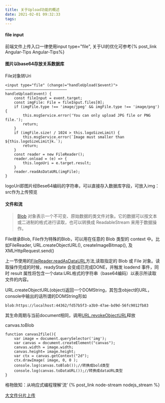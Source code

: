 ```yaml
---
title: 关于Upload功能的概述
date: 2021-02-01 09:32:33
tags:
---
```

#### file input
前端文件上传入口一律使用input type="file", 关于UI的优化可参考{% post_link Angular-Tips Angular-Tips%}
#### 图片以base64存放关系数据库
File对象转Uri
```
<input type="file" (change)="handleUpload($event)">
————————————————————————————
handleUpload(event) {
    const fileInput = event.target;
    const imgFile: File = fileInput.files[0];
    if (imgFile.type !== 'image/jpeg' && imgFile.type !== 'image/png') {
        this.msgService.error('You can only upload JPG file or PNG file.');
        return;
    }
    if (imgFile.size! / 1024 > this.logoSizeLimit) {
        this.msgService.error(`Image must smaller than ${this.logoSizeLimit}k.`);
        return;
    }
    const reader = new FileReader();
    reader.onload = (e) => {
        this.logoUri = e.target.result;
    }
    reader.readAsDataURL(imgFile);
}
```
logoUri即图片经Bese64编码的字符串，可以直接存入数据库字段，可放入img：src作为上传预览
#### 文件和流
> [Blob](https://developer.mozilla.org/zh-CN/docs/Web/API/Blob) 对象表示一个不可变、原始数据的类文件对象。它的数据可以按文本或二进制的格式进行读取，也可以转换成 ReadableStream 来用于数据操作。

File继承Blob, File作为特殊的Blob，可以用在任意的 Blob 类型的 context 中。比如FileReader, URL.createObjectURL(), createImageBitmap(), 及 XMLHttpRequest.send() 

上一节使用的[FileReader.readAsDataURL](https://developer.mozilla.org/zh-CN/docs/Web/API/FileReader/readAsDataURL)方法,读取指定的 Blob 或 File 对象。读取操作完成的时候，readyState 会变成已完成DONE，并触发 loadend 事件，同时 result 属性将包含一个data:URL格式的字符串（base64编码）以表示所读取文件的内容。

URL.createObjectURL(object)返回一个DOMString，其包含object的URL，console中输出的话所谓的DOMString形如
```
blob:https://localhost:44362/fd57b5f3-a3b9-47ae-bd9d-56fc9012fb83
```
其生命周期与当前document相同，调用[URL.revokeObjectURL](https://developer.mozilla.org/zh-cn/docs/Web/API/URL/createObjectURL#%E5%86%85%E5%AD%98%E7%AE%A1%E7%90%86)释放

canvas.toBlob
```
function canvas2file(){
    var image = document.querySelector('img');
    var canvas = document.createElement("canvas");
    canvas.width = image.width;
    canvas.height= image.height;
    var ctx = canvas.getContext("2d");
    ctx.drawImage( image, 0, 0 );
    console.log(canvas.toBlob());//转换成bold类型
    console.log(canvas.toDataURL());//转换成dataURL类型
}
```
格物致知：从响应式编程理解‘流’
{% post_link node-stream nodejs_stream %}

[大文件分片上传](https://juejin.cn/post/7353106546827624463)